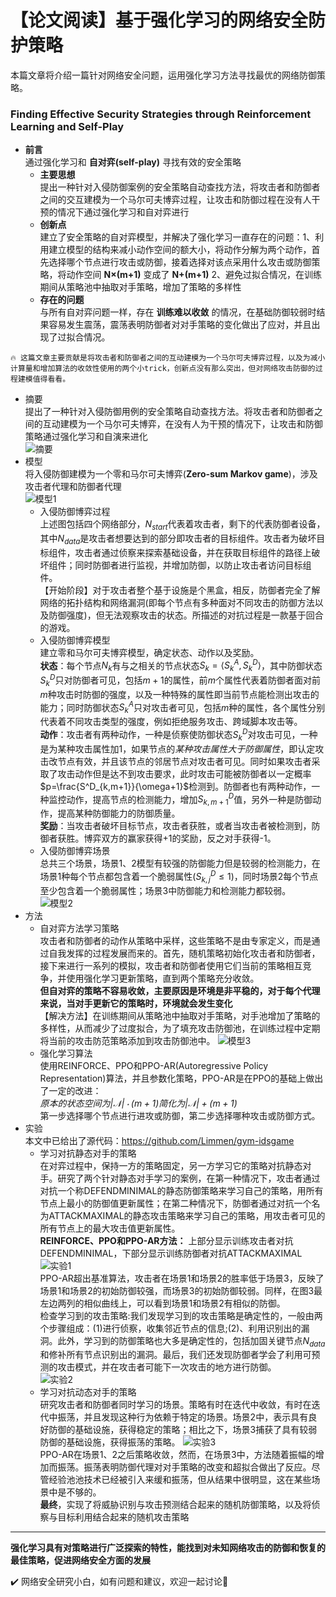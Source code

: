 # 【论文阅读】基于强化学习的网络安全防护策略

本篇文章将介绍一篇针对网络安全问题，运用强化学习方法寻找最优的网络防御策略。

### Finding Effective Security Strategies through Reinforcement Learning and Self-Play
- **前言**  
通过强化学习和 **自对弈(self-play)** 寻找有效的安全策略
   - **主要思想**  
提出一种针对入侵防御案例的安全策略自动查找方法，将攻击者和防御者之间的交互建模为一个马尔可夫博弈过程，让攻击和防御过程在没有人干预的情况下通过强化学习和自对弈进行
   - **创新点**  
建立了安全策略的自对弈模型，并解决了强化学习一直存在的问题：1、利用建立模型的结构来减小动作空间的额大小，将动作分解为两个动作，首先选择哪个节点进行攻击或防御，接着选择对该点采用什么攻击或防御策略，将动作空间 **N×(m+1)** 变成了 **N+(m+1)** 2、避免过拟合情况，在训练期间从策略池中抽取对手策略，增加了策略的多样性
   - **存在的问题**  
与所有自对弈问题一样，存在 **训练难以收敛** 的情况，在基础防御较弱时结果容易发生震荡，震荡表明防御者对对手策略的变化做出了应对，并且出现了过拟合情况。  

```
🔥 这篇文章主要贡献是将攻击者和防御者之间的互动建模为一个马尔可夫博弈过程，以及为减小计算量和增加算法的收敛性使用的两个小trick，创新点没有那么突出，但对网络攻击防御的过程建模值得看看。
```
- 摘要  
提出了一种针对入侵防御用例的安全策略自动查找方法。将攻击者和防御者之间的互动建模为一个马尔可夫博弈，在没有人为干预的情况下，让攻击和防御策略通过强化学习和自演来进化  
![摘要](/assets/zhaiyao.png)
- 模型  
   将入侵防御建模为一个零和马尔可夫博弈(**Zero-sum Markov game**)，涉及攻击者代理和防御者代理  
   ![模型1](/assets/1model1.png)
   - 入侵防御博弈过程  
   上述图包括四个网络部分，$N_{start}$代表着攻击者，剩下的代表防御者设备，其中$N_{data}$是攻击者想要达到的部分即攻击者的目标组件。攻击者为破坏目标组件，攻击者通过侦察来探索基础设备，并在获取目标组件的路径上破坏组件；同时防御者进行监视，并增加防御，以防止攻击者访问目标组件。  
   【开始阶段】对于攻击者整个基于设施是个黑盒，相反，防御者完全了解网络的拓扑结构和网络漏洞(即每个节点有多种面对不同攻击的防御方法以及防御强度)，但无法观察攻击的状态。所描述的对抗过程是一款基于回合的游戏。
   - 入侵防御博弈模型  
   建立零和马尔可夫博弈模型，确定状态、动作以及奖励。  
   **状态**：每个节点$N_k$有与之相关的节点状态$S_k=\langle S^A_k,S^D_k\rangle$，其中防御状态$S^D_k$只对防御者可见，包括$m+1$的属性，前$m$个属性代表着防御者面对前$m$种攻击时防御的强度，以及一种特殊的属性即当前节点能检测出攻击的能力；同时防御状态$S^A_k$只对攻击者可见，包括$m$种的属性，各个属性分别代表着不同攻击类型的强度，例如拒绝服务攻击、跨域脚本攻击等。  
   **动作**：攻击者有两种动作，一种是侦察使防御状态$S^D_k$对攻击可见，一种是为某种攻击属性加1，如果节点的*某种攻击属性大于防御属性*，即认定攻击改节点有效，并且该节点的邻居节点对攻击者可见。同时如果攻击者采取了攻击动作但是达不到攻击要求，此时攻击可能被防御者以一定概率$p=\frac{S^D_{k,m+1}}{\omega+1}$检测到。防御者也有两种动作，一种监控动作，提高节点的检测能力，增加$S^D_{k,m+1}$值，另外一种是防御动作，提高某种防御能力的防御质量。  
   **奖励**：当攻击者破坏目标节点，攻击者获胜，或者当攻击者被检测到，防御者获胜。博弈双方的赢家获得+1的奖励，反之对手获得-1。
   - 入侵防御博弈场景    
   总共三个场景，场景1、2模型有较强的防御能力但是较弱的检测能力，在场景1种每个节点都包含着一个脆弱属性($S^D_{k,j} \le 1$)，同时场景2每个节点至少包含着一个脆弱属性；场景3中防御能力和检测能力都较弱。
   ![模型2](/assets/1model2.png)
- 方法
   - 自对弈方法学习策略  
   攻击者和防御者的动作从策略中采样，这些策略不是由专家定义，而是通过自我发挥的过程发展而来的。首先，随机策略初始化攻击者和防御者，接下来进行一系列的模拟，攻击者和防御者使用它们当前的策略相互竞争，并使用强化学习更新策略，直到两个策略充分收敛。  
   **但自对弈的策略不容易收敛，主要原因是环境是非平稳的，对于每个代理来说，当对手更新它的策略时，环境就会发生变化**  
   【解决方法】在训练期间从策略池中抽取对手策略，对手池增加了策略的多样性，从而减少了过度拟合，为了填充攻击防御池，在训练过程中定期将当前的攻击防范策略添加到攻击防御池中。
   ![模型3](/assets/1model3.png)
   - 强化学习算法  
   使用REINFORCE、PPO和PPO-AR(Autoregressive Policy Representation)算法，并且参数化策略，PPO-AR是在PPO的基础上做出了一定的改进：  
   *原本的状态空间为$|\mathcal{N}|\cdot(m+1)$简化为$|\mathcal{N}|+(m+1)$*  
   第一步选择哪个节点进行进攻或防御，第二步选择哪种攻击或防御方式。  
- 实验  
本文中已给出了源代码：<https://github.com/Limmen/gym-idsgame>
   - 学习对抗静态对手的策略  
   在对弈过程中，保持一方的策略固定，另一方学习它的策略对抗静态对手。研究了两个针对静态对手学习的案例，在第一种情况下，攻击者通过对抗一个称DEFENDMINIMAL的静态防御策略来学习自己的策略，用所有节点上最小的防御值更新属性；在第二种情况下，防御者通过对抗一个名为ATTACKMAXIMAL的静态攻击策略来学习自己的策略，用攻击者可见的所有节点上的最大攻击值更新属性。  
   **REINFORCE、PPO和PPO-AR方法：** 上部分显示训练攻击者对抗DEFENDMINIMAL，下部分显示训练防御者对抗ATTACKMAXIMAL
   ![实验1](/assets/1shiyan1.png)  
   PPO-AR超出基准算法，攻击者在场景1和场景2的胜率低于场景3，反映了场景1和场景2的初始防御较强，而场景3的初始防御较弱。同样，在图3最左边两列的相似曲线上，可以看到场景1和场景2有相似的防御。  
   检查学习到的攻击策略:我们发现学习到的攻击策略是确定性的，一般由两个步骤组成：(1)进行侦察，收集邻近节点的信息;(2)、利用识别出的漏洞。此外，学习到的防御策略也大多是确定性的，包括加固关键节点$N_{data}$和修补所有节点识别出的漏洞。最后，我们还发现防御者学会了利用可预测的攻击模式，并在攻击者可能下一次攻击的地方进行防御。  
   ![实验2](/assets/1shiyan2.png)  
   - 学习对抗动态对手的策略  
   研究攻击者和防御者同时学习的场景。策略有时在迭代中收敛，有时在迭代中振荡，并且发现这种行为依赖于特定的场景。场景2中，表示具有良好防御的基础设施，获得稳定的策略；相比之下，场景3捕获了具有较弱防御的基础设施，获得振荡的策略。
   ![实验3](/assets/1shiyan3.png)  
   PPO-AR在场景1、2之后策略收敛，然而，在场景3中，方法随着振幅的增加而振荡。振荡表明防御代理对对手策略的改变和超拟合做出了反应。尽管经验池池技术已经被引入来缓和振荡，但从结果中很明显，这在某些场景中是不够的。  
   **最终**，实现了将威胁识别与攻击预测结合起来的随机防御策略，以及将侦察与目标利用结合起来的随机攻击策略


***
**强化学习具有对策略进行广泛探索的特性，能找到对未知网络攻击的防御和恢复的最佳策略，促进网络安全方面的发展**

✔️ 网络安全研究小白，如有问题和建议，欢迎一起讨论🥺

